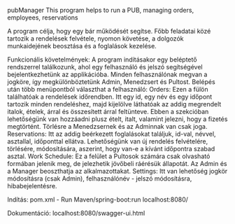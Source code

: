 pubManager
This program helps to run a PUB, managing orders, employees, reservations

A program célja, hogy egy bár működését segítse. Főbb feladatai közé tartozik a rendelések felvétele, nyomon követése, a dolgozók munkaidejének beosztása és a foglalások kezelése.

Funkcionális követelmények: A program indításakor egy beléptető rendszerrel találkozunk, ahol egy felhasználó és jelszó segítségével bejelentkezhetünk az applikációba. Minden felhasználónak megvan a jogköre, így megkülönböztetünk Admin, Menedzsert és Pultost. Belépés után több menüpontból választhat a felhasználó: Orders: Ezen a fülön találhatóak a rendelések időrendben. Itt egy id, egy név és egy időpont tartozik minden rendeléshez, majd kijelölve láthatóak az addig megrendelt italok, ételek, árral és összesített árral feltünteve. Ebben a szekcióban lehetőségünk van hozzáadni plusz ételt, italt, valamint jelezni, hogy a fizetés megtörtént. Törlésre a Menedzsernek és az Adminnak van csak joga. Reservations: Itt az addig beérkezett foglalásokat találjuk, id-val, névvel, asztallal, időponttal ellátva. Lehetőségünk van új rendelés felvételére, törlésére, módosítására, aszerint, hogy van-e a kívánt időpontra szabad asztal. Work Schedule: Ez a felület a Pultosok számára csak olvasható formában jelenik meg, de jelezhetik jövőbeli ráérésük állapotát. Az Admin és a Manager beoszthatja az alkalmazottakat. Settings: Itt van lehetőség jogkör módosításra (csak Admin), felhasználónév - jelszó módosításra, hibabejelentésre.


Indítás:
	pom.xml - Run Maven/spring-boot:run
	localhost:8080/
	
Dokumentáció:
	localhost:8080/swagger-ui.html
